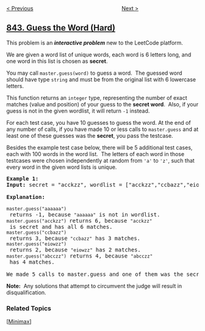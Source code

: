 <!--|This file generated by command(leetcode description); DO NOT EDIT.    |-->
<!--+----------------------------------------------------------------------+-->
<!--|@author    openset <openset.wang@gmail.com>                           |-->
<!--|@link      https://github.com/openset                                 |-->
<!--|@home      https://github.com/tonymontaro/leetcode-hints                        |-->
<!--+----------------------------------------------------------------------+-->

[< Previous](https://github.com/tonymontaro/leetcode-hints/tree/master/problems/split-array-into-fibonacci-sequence "Split Array into Fibonacci Sequence")
　　　　　　　　　　　　　　　　
[Next >](https://github.com/tonymontaro/leetcode-hints/tree/master/problems/backspace-string-compare "Backspace String Compare")

## [843. Guess the Word (Hard)](https://leetcode.com/problems/guess-the-word "猜猜这个单词")

<p>This problem is an&nbsp;<strong><em>interactive problem</em></strong>&nbsp;new to the LeetCode platform.</p>

<p>We are given a word list of unique words, each word is 6 letters long, and one word in this list is chosen as <strong>secret</strong>.</p>

<p>You may call <code>master.guess(word)</code>&nbsp;to guess a word.&nbsp; The guessed word should have&nbsp;type <code>string</code>&nbsp;and must be from the original list&nbsp;with 6 lowercase letters.</p>

<p>This function returns an&nbsp;<code>integer</code>&nbsp;type, representing&nbsp;the number of exact matches (value and position) of your guess to the <strong>secret word</strong>.&nbsp; Also, if your guess is not in the given wordlist, it will return <code>-1</code> instead.</p>

<p>For each test case, you have 10 guesses to guess the word. At the end of any number of calls, if you have made 10 or less calls to <code>master.guess</code>&nbsp;and at least one of these guesses was the <strong>secret</strong>, you pass the testcase.</p>

<p>Besides the example test case below, there will be 5&nbsp;additional test cases, each with 100 words in the word list.&nbsp; The letters of each word in those testcases were chosen&nbsp;independently at random from <code>&#39;a&#39;</code> to <code>&#39;z&#39;</code>, such that every word in the given word lists is unique.</p>

<pre>
<strong>Example 1:</strong>
<strong>Input:</strong>&nbsp;secret = &quot;acckzz&quot;, wordlist = [&quot;acckzz&quot;,&quot;ccbazz&quot;,&quot;eiowzz&quot;,&quot;abcczz&quot;]

<strong>Explanation:</strong>

<code>master.guess(&quot;aaaaaa&quot;)</code> returns -1, because&nbsp;<code>&quot;aaaaaa&quot;</code>&nbsp;is not in wordlist.
<code>master.guess(&quot;acckzz&quot;) </code>returns 6, because&nbsp;<code>&quot;acckzz&quot;</code> is secret and has all 6&nbsp;matches.
<code>master.guess(&quot;ccbazz&quot;)</code> returns 3, because<code>&nbsp;&quot;ccbazz&quot;</code>&nbsp;has 3 matches.
<code>master.guess(&quot;eiowzz&quot;)</code> returns 2, because&nbsp;<code>&quot;eiowzz&quot;</code>&nbsp;has 2&nbsp;matches.
<code>master.guess(&quot;abcczz&quot;)</code> returns 4, because&nbsp;<code>&quot;abcczz&quot;</code> has 4 matches.

We made 5 calls to&nbsp;master.guess and one of them was the secret, so we pass the test case.
</pre>

<p><strong>Note:</strong>&nbsp; Any solutions that attempt to circumvent the judge&nbsp;will result in disqualification.</p>

### Related Topics
  [[Minimax](https://github.com/tonymontaro/leetcode-hints/tree/master/tag/minimax/README.md)]
